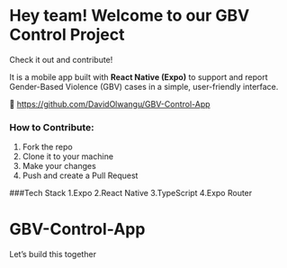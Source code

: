 # Hey team! Welcome to our GBV Control Project

Check it out and contribute!

It is a mobile app built with **React Native (Expo)** to support and report Gender-Based Violence (GBV) cases in a simple, user-friendly interface.

🔗 https://github.com/DavidOlwangu/GBV-Control-App

### How to Contribute:
1. Fork the repo  
2. Clone it to your machine  
3. Make your changes  
4. Push and create a Pull Request 

###Tech Stack
1.Expo
2.React Native
3.TypeScript
4.Expo Router

# GBV-Control-App
Let’s build this together
